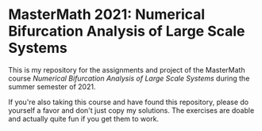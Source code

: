 # MasterMath 2021: Numerical Bifurcation Analysis of Large Scale Systems

This is my repository for the assignments and project of the MasterMath course *Numerical Bifurcation Analysis of Large Scale Systems* during the summer semester of 2021.

If you're also taking this course and have found this repository, please do yourself a favor and don't just copy my solutions. The exercises are doable and actually quite fun if you get them to work.
